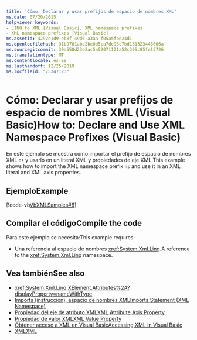 ```yaml
---
title: 'Cómo: Declarar y usar prefijos de espacio de nombres XML'
ms.date: 07/20/2015
helpviewer_keywords:
- LINQ to XML [Visual Basic], XML namespace prefixes
- XML namespace prefixes [Visual Basic]
ms.assetid: 4292e1d9-eb8f-49d6-a3aa-f05a5fbe24d1
ms.openlocfilehash: 31b9781abe2be0d5ca7de96c7bd131323446606a
ms.sourcegitcommit: 30a558d23e3ac5a52071121a52c305c85fe15726
ms.translationtype: MT
ms.contentlocale: es-ES
ms.lasthandoff: 12/25/2019
ms.locfileid: "75347123"
---
```

# <a name="how-to-declare-and-use-xml-namespace-prefixes-visual-basic"></a><span data-ttu-id="31aed-102">Cómo: Declarar y usar prefijos de espacio de nombres XML (Visual Basic)</span><span class="sxs-lookup"><span data-stu-id="31aed-102">How to: Declare and Use XML Namespace Prefixes (Visual Basic)</span></span>
<span data-ttu-id="31aed-103">En este ejemplo se muestra cómo importar el prefijo de espacio de nombres XML `ns` y usarlo en un literal XML y propiedades de eje XML.</span><span class="sxs-lookup"><span data-stu-id="31aed-103">This example shows how to import the XML namespace prefix `ns` and use it in an XML literal and XML axis properties.</span></span>  
  
## <a name="example"></a><span data-ttu-id="31aed-104">Ejemplo</span><span class="sxs-lookup"><span data-stu-id="31aed-104">Example</span></span>  
 [!code-vb[VbXMLSamples#8](~/samples/snippets/visualbasic/VS_Snippets_VBCSharp/VbXMLSamples/VB/XMLSamples3.vb#8)]  
  
## <a name="compile-the-code"></a><span data-ttu-id="31aed-105">Compilar el código</span><span class="sxs-lookup"><span data-stu-id="31aed-105">Compile the code</span></span>  
 <span data-ttu-id="31aed-106">Para este ejemplo se necesita:</span><span class="sxs-lookup"><span data-stu-id="31aed-106">This example requires:</span></span>  
  
- <span data-ttu-id="31aed-107">Una referencia al espacio de nombres <xref:System.Xml.Linq>.</span><span class="sxs-lookup"><span data-stu-id="31aed-107">A reference to the <xref:System.Xml.Linq> namespace.</span></span>  
  
## <a name="see-also"></a><span data-ttu-id="31aed-108">Vea también</span><span class="sxs-lookup"><span data-stu-id="31aed-108">See also</span></span>

- <xref:System.Xml.Linq.XElement.Attributes%2A?displayProperty=nameWithType>
- [<span data-ttu-id="31aed-109">Imports (instrucción), espacio de nombres XML</span><span class="sxs-lookup"><span data-stu-id="31aed-109">Imports Statement (XML Namespace)</span></span>](../../../../visual-basic/language-reference/statements/imports-statement-xml-namespace.md)
- [<span data-ttu-id="31aed-110">Propiedad del eje de atributo XML</span><span class="sxs-lookup"><span data-stu-id="31aed-110">XML Attribute Axis Property</span></span>](../../../../visual-basic/language-reference/xml-axis/xml-attribute-axis-property.md)
- [<span data-ttu-id="31aed-111">Propiedad de valor XML</span><span class="sxs-lookup"><span data-stu-id="31aed-111">XML Value Property</span></span>](../../../../visual-basic/language-reference/xml-axis/xml-value-property.md)
- [<span data-ttu-id="31aed-112">Obtener acceso a XML en Visual Basic</span><span class="sxs-lookup"><span data-stu-id="31aed-112">Accessing XML in Visual Basic</span></span>](../../../../visual-basic/programming-guide/language-features/xml/accessing-xml.md)
- [<span data-ttu-id="31aed-113">XML</span><span class="sxs-lookup"><span data-stu-id="31aed-113">XML</span></span>](../../../../visual-basic/programming-guide/language-features/xml/index.md)
